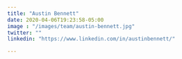 ```yaml
---
title: "Austin Bennett"
date: 2020-04-06T19:23:58-05:00
image : "/images/team/austin-bennett.jpg"
twitter: ""
linkedin: "https://www.linkedin.com/in/austinbennett/"

---
```


